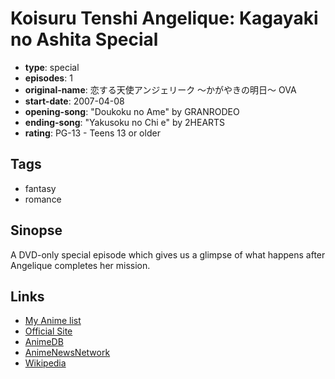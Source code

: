 # Koisuru Tenshi Angelique: Kagayaki no Ashita Special

-   **type**: special
-   **episodes**: 1
-   **original-name**: 恋する天使アンジェリーク ～かがやきの明日～ OVA
-   **start-date**: 2007-04-08
-   **opening-song**: "Doukoku no Ame" by GRANRODEO
-   **ending-song**: "Yakusoku no Chi e" by 2HEARTS
-   **rating**: PG-13 - Teens 13 or older

## Tags

-   fantasy
-   romance

## Sinopse

A DVD-only special episode which gives us a glimpse of what happens after Angelique completes her mission.

## Links

-   [My Anime list](https://myanimelist.net/anime/7333/Koisuru_Tenshi_Angelique__Kagayaki_no_Ashita_Special)
-   [Official Site](http://www.gamecity.ne.jp/neoromance/tv/ange/02/index.htm)
-   [AnimeDB](http://anidb.info/perl-bin/animedb.pl?show=anime&aid=4753)
-   [AnimeNewsNetwork](http://www.animenewsnetwork.com/encyclopedia/anime.php?id=6865)
-   [Wikipedia](http://en.wikipedia.org/wiki/Koi_suru_Tenshi_Angelique)
